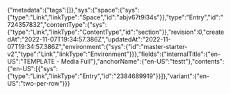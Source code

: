 {"metadata":{"tags":[]},"sys":{"space":{"sys":{"type":"Link","linkType":"Space","id":"abjv67t9l34s"}},"type":"Entry","id":"724357832","contentType":{"sys":{"type":"Link","linkType":"ContentType","id":"section"}},"revision":0,"createdAt":"2022-11-07T19:34:57.386Z","updatedAt":"2022-11-07T19:34:57.386Z","environment":{"sys":{"id":"master-starter-v2","type":"Link","linkType":"Environment"}}},"fields":{"internalTitle":{"en-US":"TEMPLATE - Media Full"},"anchorName":{"en-US":"testt"},"contents":{"en-US":[{"sys":{"type":"Link","linkType":"Entry","id":"2384689919"}}]},"variant":{"en-US":"two-per-row"}}}